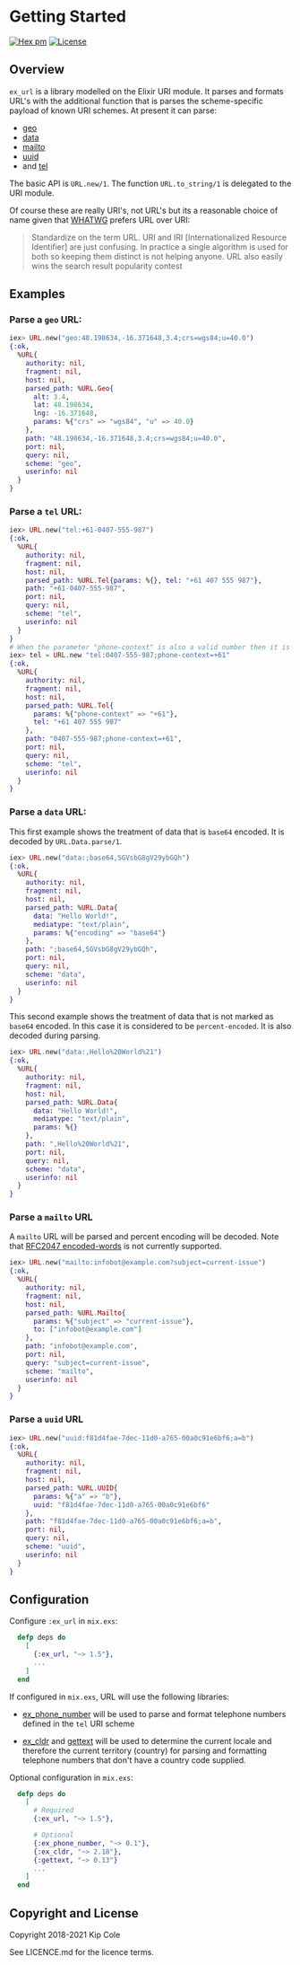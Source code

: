 # Getting Started

[![Hex pm](http://img.shields.io/hexpm/v/ex_url.svg?style=flat)](https://hex.pm/packages/ex_url)
[![License](https://img.shields.io/badge/license-Apache%202-blue.svg)](https://github.com/kipcole9/url/blob/master/LICENSE.md)

## Overview

`ex_url` is a library modelled on the Elixir URI module. It parses and formats URL's with the additional function that is parses the scheme-specific payload of known URI schemes.  At present it can parse:

* [geo](https://tools.ietf.org/rfc/rfc5870)
* [data](https://tools.ietf.org/html/rfc2397)
* [mailto](https://tools.ietf.org/html/rfc6068)
* [uuid](https://tools.ietf.org/html/draft-kindel-uuid-uri-00)
* and [tel](https://tools.ietf.org/html/rfc3966)

The basic API is `URL.new/1`.  The function `URL.to_string/1` is delegated to the URI module.

Of course these are really URI's, not URL's but its a reasonable choice of name
given that [WHATWG](https://en.wikipedia.org/wiki/WHATWG) prefers URL over URI:

> Standardize on the term URL. URI and IRI [Internationalized Resource Identifier]
> are just confusing. In practice a single algorithm is used for both so keeping
> them distinct is not helping anyone. URL also easily wins the search result
> popularity contest

## Examples

### Parse a `geo` URL:
```elixir
iex> URL.new("geo:48.198634,-16.371648,3.4;crs=wgs84;u=40.0")
{:ok,
  %URL{
    authority: nil,
    fragment: nil,
    host: nil,
    parsed_path: %URL.Geo{
      alt: 3.4,
      lat: 48.198634,
      lng: -16.371648,
      params: %{"crs" => "wgs84", "u" => 40.0}
    },
    path: "48.198634,-16.371648,3.4;crs=wgs84;u=40.0",
    port: nil,
    query: nil,
    scheme: "geo",
    userinfo: nil
  }
}
```
### Parse a `tel` URL:
```elixir
iex> URL.new("tel:+61-0407-555-987")
{:ok,
  %URL{
    authority: nil,
    fragment: nil,
    host: nil,
    parsed_path: %URL.Tel{params: %{}, tel: "+61 407 555 987"},
    path: "+61-0407-555-987",
    port: nil,
    query: nil,
    scheme: "tel",
    userinfo: nil
  }
}
# When the parameter "phone-context" is also a valid number then it is prepended before formatting
iex> tel = URL.new "tel:0407-555-987;phone-context=+61"
{:ok,
  %URL{
    authority: nil,
    fragment: nil,
    host: nil,
    parsed_path: %URL.Tel{
      params: %{"phone-context" => "+61"},
      tel: "+61 407 555 987"
    },
    path: "0407-555-987;phone-context=+61",
    port: nil,
    query: nil,
    scheme: "tel",
    userinfo: nil
  }
}
```
### Parse a `data` URL:
This first example shows the treatment of data that is `base64` encoded.  It is decoded by `URL.Data.parse/1`.
```elixir
iex> URL.new("data:;base64,SGVsbG8gV29ybGQh")
{:ok,
  %URL{
    authority: nil,
    fragment: nil,
    host: nil,
    parsed_path: %URL.Data{
      data: "Hello World!",
      mediatype: "text/plain",
      params: %{"encoding" => "base64"}
    },
    path: ";base64,SGVsbG8gV29ybGQh",
    port: nil,
    query: nil,
    scheme: "data",
    userinfo: nil
  }
}
```
This second example shows the treatment of data that is not marked as `base64` encoded.  In this case it is considered to be `percent-encoded`.  It is also decoded during parsing.
```elixir
iex> URL.new("data:,Hello%20World%21")
{:ok,
  %URL{
    authority: nil,
    fragment: nil,
    host: nil,
    parsed_path: %URL.Data{
      data: "Hello World!",
      mediatype: "text/plain",
      params: %{}
    },
    path: ",Hello%20World%21",
    port: nil,
    query: nil,
    scheme: "data",
    userinfo: nil
  }
}
```
### Parse a `mailto` URL
A `mailto` URL will be parsed and percent encoding will be decoded.  Note that [RFC2047 encoded-words](https://tools.ietf.org/html/rfc2047) is not currently supported.
```elixir
iex> URL.new("mailto:infobot@example.com?subject=current-issue")
{:ok,
  %URL{
    authority: nil,
    fragment: nil,
    host: nil,
    parsed_path: %URL.Mailto{
      params: %{"subject" => "current-issue"},
      to: ["infobot@example.com"]
    },
    path: "infobot@example.com",
    port: nil,
    query: "subject=current-issue",
    scheme: "mailto",
    userinfo: nil
  }
}
```
### Parse a `uuid` URL
```elixir
iex> URL.new("uuid:f81d4fae-7dec-11d0-a765-00a0c91e6bf6;a=b")
{:ok,
  %URL{
    authority: nil,
    fragment: nil,
    host: nil,
    parsed_path: %URL.UUID{
      params: %{"a" => "b"},
      uuid: "f81d4fae-7dec-11d0-a765-00a0c91e6bf6"
    },
    path: "f81d4fae-7dec-11d0-a765-00a0c91e6bf6;a=b",
    port: nil,
    query: nil,
    scheme: "uuid",
    userinfo: nil
  }
}
```
## Configuration

Configure `:ex_url` in `mix.exs`:
```elixir
  defp deps do
    [
      {:ex_url, "~> 1.5"},
      ...
    ]
  end
```

If configured in `mix.exs`, URL will use the following libraries:

* [ex_phone_number](https://hex.pm/packages/ex_phone_number) will be used to parse and format telephone numbers defined in the `tel` URI scheme

* [ex_cldr](https://hex.pm/packages/ex_cldr) and [gettext](https://hex.pm/packages/gettext) will be used to determine the current locale and therefore the current territory (country) for parsing and formatting telephone numbers that don't have a country code supplied.

Optional configuration in `mix.exs`:
```elixir
  defp deps do
    [
      # Required
      {:ex_url, "~> 1.5"},

      # Optional
      {:ex_phone_number, "~> 0.1"},
      {:ex_cldr, "~> 2.18"},
      {:gettext, "~> 0.13"}
      ...
    ]
  end
```

## Copyright and License

Copyright 2018-2021 Kip Cole

See LICENCE.md for the licence terms.
